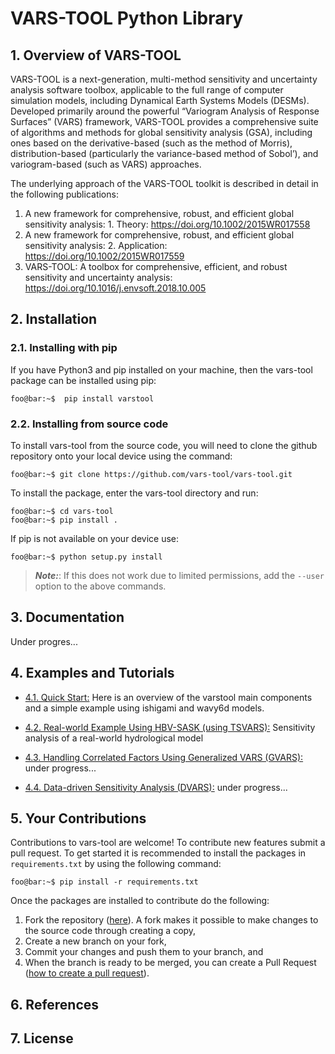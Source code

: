 # VARS-TOOL Python Library

## 1. Overview of VARS-TOOL

VARS-TOOL is a next-generation, multi-method sensitivity and uncertainty analysis software toolbox,
applicable to the full range of computer simulation models, including Dynamical Earth Systems
Models (DESMs). Developed primarily around the powerful “Variogram Analysis of Response
Surfaces” (VARS) framework, VARS-TOOL provides a comprehensive suite of algorithms and
methods for global sensitivity analysis (GSA), including ones based on the derivative-based (such as
the method of Morris), distribution-based (particularly the variance-based method of Sobol’), and
variogram-based (such as VARS) approaches.

The underlying approach of the VARS-TOOL toolkit is described in detail in the following publications:

1. A new framework for comprehensive, robust, and efficient global sensitivity analysis: 1. Theory: https://doi.org/10.1002/2015WR017558 
2. A new framework for comprehensive, robust, and efficient global sensitivity analysis: 2. Application: https://doi.org/10.1002/2015WR017559
3. VARS-TOOL: A toolbox for comprehensive, efficient, and robust sensitivity and uncertainty analysis: https://doi.org/10.1016/j.envsoft.2018.10.005


## 2. Installation

### 2.1. Installing with pip

If you have Python3 and pip installed on your machine, then the vars-tool package can be installed using pip:
```console
foo@bar:~$  pip install varstool
```

### 2.2. Installing from source code

To install vars-tool from the source code, you will need to clone the github repository onto your local device using the command:
```console
foo@bar:~$ git clone https://github.com/vars-tool/vars-tool.git
```
To install the package, enter the vars-tool directory and run:
```console
foo@bar:~$ cd vars-tool
foo@bar:~$ pip install .
```
If pip is not available on your device use:
```console
foo@bar:~$ python setup.py install
```
> **_Note:_**: If this does not work due to limited permissions, add the `--user` option to the above commands.

## 3. Documentation

Under progres...

## 4. Examples and Tutorials

* [4.1. Quick Start:](https://github.com/vars-tool/vars-tool/blob/master/tutorial/QucikStart-Tutorial.ipynb) Here is an overview of the varstool main components and a simple example using ishigami and wavy6d models.

* [4.2. Real-world Example Using HBV-SASK (using TSVARS):](url) Sensitivity analysis of a real-world hydrological model 
	
* [4.3. Handling Correlated Factors Using Generalized VARS (GVARS):](url) under progress...
	
* [4.4. Data-driven Sensitivity Analysis (DVARS):](url) under progress...

## 5. Your Contributions

Contributions to vars-tool are welcome! To contribute new features submit a pull request. To get started it is recommended to install the packages in `requirements.txt` by using the following command:
```console
foo@bar:~$ pip install -r requirements.txt
```
Once the packages are installed to contribute do the following:
1. Fork the repository ([here](https://github.com/vars-tool/vars-tool/fork)). A fork makes it possible to make changes to the source code through creating a copy,
2. Create a new branch on your fork,
3. Commit your changes and push them to your branch, and
4. When the branch is ready to be merged, you can create a Pull Request ([how to create a pull request](https://gist.github.com/MarcDiethelm/7303312)).

## 6. References

## 7. License


